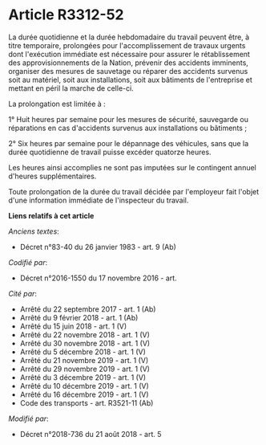 # Article R3312-52

La durée quotidienne et la durée hebdomadaire du travail peuvent être, à titre temporaire, prolongées pour l'accomplissement
de travaux urgents dont l'exécution immédiate est nécessaire pour assurer le rétablissement des approvisionnements de la
Nation, prévenir des accidents imminents, organiser des mesures de sauvetage ou réparer des accidents survenus soit au
matériel, soit aux installations, soit aux bâtiments de l'entreprise et mettant en péril la marche de celle-ci.

La prolongation est limitée à :

1° Huit heures par semaine pour les mesures de sécurité, sauvegarde ou réparations en cas d'accidents survenus aux
installations ou bâtiments ;

2° Six heures par semaine pour le dépannage des véhicules, sans que la durée quotidienne de travail puisse excéder quatorze
heures.

Les heures ainsi accomplies ne sont pas imputées sur le contingent annuel d'heures supplémentaires.

Toute prolongation de la durée du travail décidée par l'employeur fait l'objet d'une information immédiate de l'inspecteur du
travail.

**Liens relatifs à cet article**

_Anciens textes_:

  - Décret n°83-40 du 26 janvier 1983 - art. 9 (Ab)

_Codifié par_:

  - Décret n°2016-1550 du 17 novembre 2016 - art.

_Cité par_:

  - Arrêté du 22 septembre 2017 - art. 1 (Ab)
  - Arrêté du 9 février 2018 - art. 1 (Ab)
  - Arrêté du 15 juin 2018 - art. 1 (V)
  - Arrêté du 22 novembre 2018 - art. 1 (V)
  - Arrêté du 30 novembre 2018 - art. 1 (V)
  - Arrêté du 5 décembre 2018 - art. 1 (V)
  - Arrêté du 21 novembre 2019 - art. 1 (V)
  - Arrêté du 29 novembre 2019 - art. 1 (V)
  - Arrêté du 3 décembre 2019 - art. 1 (V)
  - Arrêté du 10 décembre 2019 - art. 1 (V)
  - Arrêté du 16 décembre 2019 - art. 1 (V)
  - Code des transports - art. R3521-11 (Ab)

_Modifié par_:

  - Décret n°2018-736 du 21 août 2018 - art. 5
